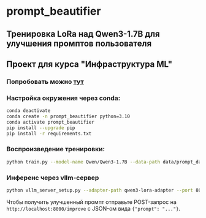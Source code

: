 # prompt_beautifier

## Тренировка LoRa над Qwen3-1.7B для улучшения промптов пользователя
## Проект для курса "Инфраструктура ML"

### Попробовать можно [тут](https://ananasclassic.github.io/prompt_beautifier/)

### Настройка окружения через conda:

```bash
conda deactivate
conda create -n prompt_beautifier python=3.10
conda activate prompt_beautifier
pip install --upgrade pip
pip install -r requirements.txt
```

### Воспроизведение тренировки:

```bash
python train.py --model-name Qwen/Qwen3-1.7B --data-path data/prompt_dataset_chain_0-8000.json
```

### Инференс через vllm-сервер

```bash
python vllm_server_setup.py --adapter-path qwen3-lora-adapter --port 8000
```
Чтобы получить улучшенный промпт отправьте POST-запрос на  `http://localhost:8000/improve` с JSON-ом вида `{"prompt": "..."}`.

